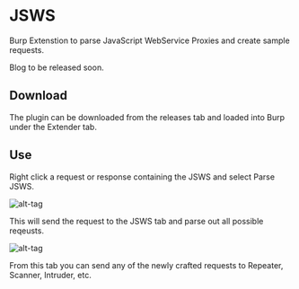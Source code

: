 # JSWS

Burp Extenstion to parse JavaScript WebService Proxies and create sample requests.

Blog to be released soon.

## Download

The plugin can be downloaded from the releases tab and loaded into Burp under the Extender tab.

## Use

Right click a request or response containing the JSWS and select Parse JSWS.

![alt-tag](https://blog.netspi.com/wp-content/uploads/2017/02/parse-JSWS.png)

This will send the request to the JSWS tab and parse out all possible reqeusts.

![alt-tag](https://blog.netspi.com/wp-content/uploads/2017/02/JSWS-tab.png)

From this tab you can send any of the newly crafted requests to Repeater, Scanner, Intruder, etc.
